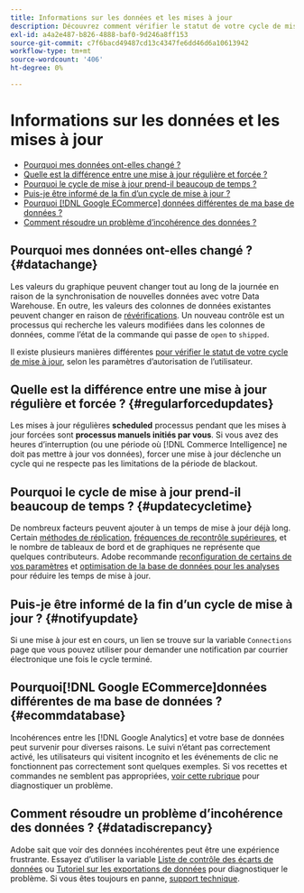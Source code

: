 ```yaml
---
title: Informations sur les données et les mises à jour
description: Découvrez comment vérifier le statut de votre cycle de mise à jour.
exl-id: a4a2e487-b826-4888-baf0-9d246a8ff153
source-git-commit: c7f6bacd49487cd13c4347fe6dd46d6a10613942
workflow-type: tm+mt
source-wordcount: '406'
ht-degree: 0%

---
```


# Informations sur les données et les mises à jour

* [Pourquoi mes données ont-elles changé ?](#datachange)
* [Quelle est la différence entre une mise à jour régulière et forcée ?](#regularforcedupdates)
* [Pourquoi le cycle de mise à jour prend-il beaucoup de temps ?](#updatecycletime)
* [Puis-je être informé de la fin d’un cycle de mise à jour ?](#notifyupdate)
* [Pourquoi [!DNL Google ECommerce] données différentes de ma base de données ?](#ecommdatabase)
* [Comment résoudre un problème d’incohérence des données ?](#datadiscrepancy)

## Pourquoi mes données ont-elles changé ? {#datachange}

Les valeurs du graphique peuvent changer tout au long de la journée en raison de la synchronisation de nouvelles données avec votre Data Warehouse. En outre, les valeurs des colonnes de données existantes peuvent changer en raison de [révérifications](../data-warehouse-mgr/cfg-data-rechecks.md). Un nouveau contrôle est un processus qui recherche les valeurs modifiées dans les colonnes de données, comme l’état de la commande qui passe de `open` to `shipped`.

Il existe plusieurs manières différentes [pour vérifier le statut de votre cycle de mise à jour](../../best-practices/check-update-cycle.md), selon les paramètres d’autorisation de l’utilisateur.

## Quelle est la différence entre une mise à jour régulière et forcée ? {#regularforcedupdates}

Les mises à jour régulières **scheduled** processus pendant que les mises à jour forcées sont **processus manuels initiés par vous**. Si vous avez des heures d’interruption (ou une période où [!DNL Commerce Intelligence] ne doit pas mettre à jour vos données), forcer une mise à jour déclenche un cycle qui ne respecte pas les limitations de la période de blackout.

## Pourquoi le cycle de mise à jour prend-il beaucoup de temps ? {#updatecycletime}

De nombreux facteurs peuvent ajouter à un temps de mise à jour déjà long. Certain [méthodes de réplication](../data-warehouse-mgr/cfg-replication-methods.md), [fréquences de recontrôle supérieures](../data-warehouse-mgr/cfg-data-rechecks.md), et le nombre de tableaux de bord et de graphiques ne représente que quelques contributeurs. Adobe recommande [reconfiguration de certains de vos paramètres](../../best-practices/reduce-update-cycle-time.md) et [optimisation de la base de données pour les analyses](../../best-practices/opt-db-analysis.md) pour réduire les temps de mise à jour.

## Puis-je être informé de la fin d’un cycle de mise à jour ? {#notifyupdate}

Si une mise à jour est en cours, un lien se trouve sur la variable `Connections` page que vous pouvez utiliser pour demander une notification par courrier électronique une fois le cycle terminé.

## Pourquoi[!DNL Google ECommerce]données différentes de ma base de données ? {#ecommdatabase}

Incohérences entre les [!DNL Google Analytics] et votre base de données peut survenir pour diverses raisons. Le suivi n’étant pas correctement activé, les utilisateurs qui visitent incognito et les événements de clic ne fonctionnent pas correctement sont quelques exemples. Si vos recettes et commandes ne semblent pas appropriées, [voir cette rubrique](https://experienceleague.adobe.com/docs/commerce-knowledge-base/kb/troubleshooting/miscellaneous/diagnosing-google-ecommerce-revenue-discrepancies.html) pour diagnostiquer un problème.

## Comment résoudre un problème d’incohérence des données ? {#datadiscrepancy}

Adobe sait que voir des données incohérentes peut être une expérience frustrante. Essayez d’utiliser la variable [Liste de contrôle des écarts de données](https://experienceleague.adobe.com/docs/commerce-knowledge-base/kb/troubleshooting/miscellaneous/diagnosing-a-data-discrepancy.html) ou [Tutoriel sur les exportations de données](https://experienceleague.adobe.com/docs/commerce-knowledge-base/kb/troubleshooting/miscellaneous/using-data-exports-to-pinpoint-discrepancies.html) pour diagnostiquer le problème. Si vous êtes toujours en panne, [support technique](https://experienceleague.adobe.com/docs/commerce-knowledge-base/kb/troubleshooting/miscellaneous/mbi-service-policies.html).
